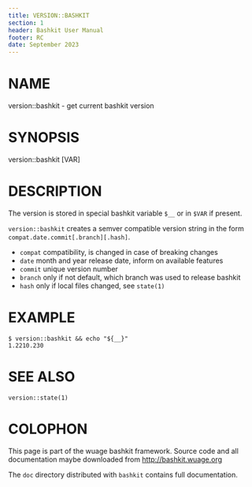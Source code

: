 ```yaml
---
title: VERSION::BASHKIT
section: 1
header: Bashkit User Manual
footer: RC
date: September 2023
---
```

# NAME

version::bashkit - get current bashkit version

# SYNOPSIS

version::bashkit [VAR]

# DESCRIPTION

The version is stored in special bashkit variable `$__` or in `$VAR` if present.

`version::bashkit` creates a semver compatible version string in the form
`compat.date.commit[.branch][.hash]`.

- `compat` compatibility, is changed in case of breaking changes
- `date`   month and year release date, inform on available features
- `commit` unique version number
- `branch` only if not default, which branch was used to release bashkit
- `hash`   only if local files changed, see `state(1)`

# EXAMPLE

    $ version::bashkit && echo "${__}"
    1.2210.230

# SEE ALSO

`version::state(1)`

# COLOPHON
This page is part of the wuage bashkit framework. Source code and all
documentation maybe downloaded from <http://bashkit.wuage.org>

The `doc` directory distributed with `bashkit` contains full documentation.
